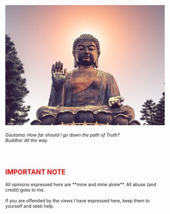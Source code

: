 <p align="center"> <img width="800" src="buddha.jpeg" alt="buddha"> </p>

###### *Gautama: How far should I go down the path of Truth? <br> Buddha: All the way.*

<br>

<h2 style="color:red"> IMPORTANT NOTE </h2> 
All opinions expressed here are **mine and mine alone**. All abuse (and credit) goes to me.
<br> 
<br> 
If you are offended by the views I have expressed here, keep them to yourself and seek help.

<br>
<br>
